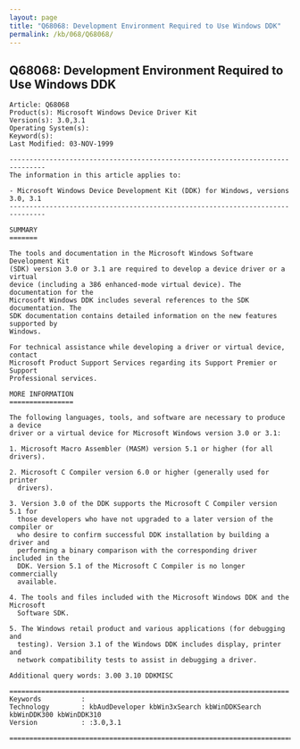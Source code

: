 ```yaml
---
layout: page
title: "Q68068: Development Environment Required to Use Windows DDK"
permalink: /kb/068/Q68068/
---
```


## Q68068: Development Environment Required to Use Windows DDK

	Article: Q68068
	Product(s): Microsoft Windows Device Driver Kit
	Version(s): 3.0,3.1
	Operating System(s): 
	Keyword(s): 
	Last Modified: 03-NOV-1999
	
	-------------------------------------------------------------------------------
	The information in this article applies to:
	
	- Microsoft Windows Device Development Kit (DDK) for Windows, versions 3.0, 3.1 
	-------------------------------------------------------------------------------
	
	SUMMARY
	=======
	
	The tools and documentation in the Microsoft Windows Software Development Kit
	(SDK) version 3.0 or 3.1 are required to develop a device driver or a virtual
	device (including a 386 enhanced-mode virtual device). The documentation for the
	Microsoft Windows DDK includes several references to the SDK documentation. The
	SDK documentation contains detailed information on the new features supported by
	Windows.
	
	For technical assistance while developing a driver or virtual device, contact
	Microsoft Product Support Services regarding its Support Premier or Support
	Professional services.
	
	MORE INFORMATION
	================
	
	The following languages, tools, and software are necessary to produce a device
	driver or a virtual device for Microsoft Windows version 3.0 or 3.1:
	
	1. Microsoft Macro Assembler (MASM) version 5.1 or higher (for all drivers).
	
	2. Microsoft C Compiler version 6.0 or higher (generally used for printer
	  drivers).
	
	3. Version 3.0 of the DDK supports the Microsoft C Compiler version 5.1 for
	  those developers who have not upgraded to a later version of the compiler or
	  who desire to confirm successful DDK installation by building a driver and
	  performing a binary comparison with the corresponding driver included in the
	  DDK. Version 5.1 of the Microsoft C Compiler is no longer commercially
	  available.
	
	4. The tools and files included with the Microsoft Windows DDK and the Microsoft
	  Software SDK.
	
	5. The Windows retail product and various applications (for debugging and
	  testing). Version 3.1 of the Windows DDK includes display, printer and
	  network compatibility tests to assist in debugging a driver.
	
	Additional query words: 3.00 3.10 DDKMISC
	
	======================================================================
	Keywords          :  
	Technology        : kbAudDeveloper kbWin3xSearch kbWinDDKSearch kbWinDDK300 kbWinDDK310
	Version           : :3.0,3.1
	
	=============================================================================
	
